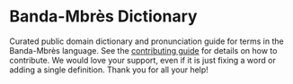 
# Banda-Mbrès Dictionary

Curated public domain dictionary and pronunciation guide for terms in the Banda-Mbrès language. See the [contributing guide](https://github.com/drumworkteam/term/blob/make/.github/contributing.md) for details on how to contribute. We would love your support, even if it is just fixing a word or adding a single definition. Thank you for all your help!